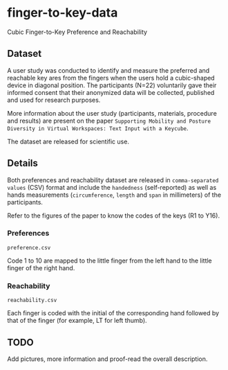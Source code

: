# finger-to-key-data
Cubic Finger-to-Key Preference and Reachability

## Dataset
A user study was conducted to identify and measure the preferred and reachable key ares from the fingers when the users hold a cubic-shaped device in diagonal position. The participants (N=22) voluntarily gave their informed consent that their anonymized data will be collected, published and used for research purposes.

More information about the user study (participants, materials, procedure and results) are present on the paper `Supporting Mobility and Posture Diversity in Virtual Workspaces: Text Input with a Keycube`.

The dataset are released for scientific use. 

## Details
Both preferences and reachability dataset are released in `comma-separated values` (CSV) format and include the `handedness` (self-reported) as well as hands measurements (`circumference`, `length` and `span` in millimeters) of the participants.

Refer to the figures of the paper to know the codes of the keys (R1 to Y16).

### Preferences
```preference.csv```

Code 1 to 10 are mapped to the little finger from the left hand to the little finger of the right hand.

### Reachability
```reachability.csv```

Each finger is coded with the initial of the corresponding hand followed by that of the finger (for example, LT for left thumb).

## TODO
Add pictures, more information and proof-read the overall description.
